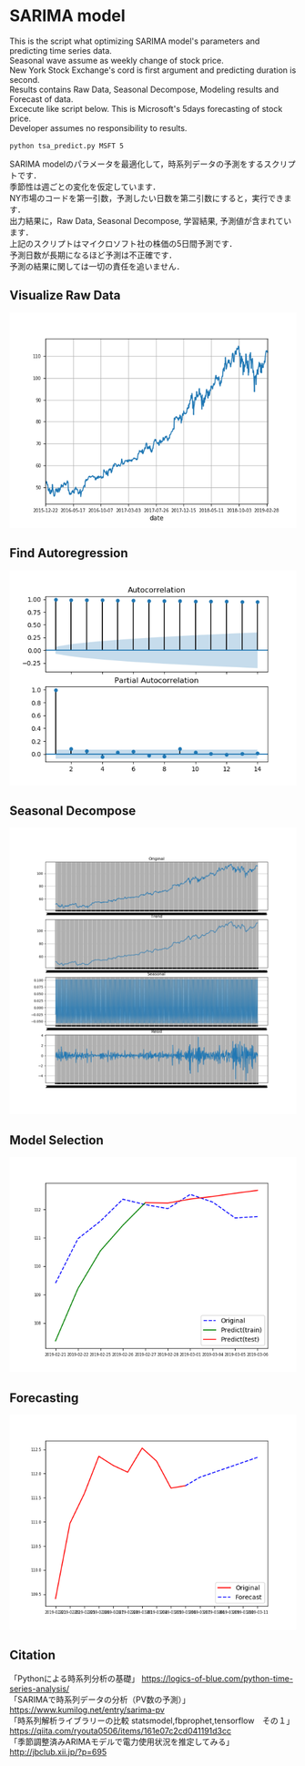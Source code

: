 # SARIMA model
This is the script what optimizing SARIMA model's parameters and predicting time series data.<br>
Seasonal wave assume as weekly change of stock price.<br>
New York Stock Exchange's cord is first argument and predicting duration is second.<br>
Results contains Raw Data, Seasonal Decompose, Modeling results and Forecast of data.<br>
Excecute like script below.
This is Microsoft's 5days forecasting of stock price.<br>
Developer assumes no responsibility to results.<br>
```
python tsa_predict.py MSFT 5
```
SARIMA modelのパラメータを最適化して，時系列データの予測をするスクリプトです．<br>
季節性は週ごとの変化を仮定しています．<br>
NY市場のコードを第一引数，予測したい日数を第二引数にすると，実行できます．<br>
出力結果に，Raw Data, Seasonal Decompose, 学習結果, 予測値が含まれています．<br>
上記のスクリプトはマイクロソフト社の株価の5日間予測です．<br>
予測日数が長期になるほど予測は不正確です．<br>
予測の結果に関しては一切の責任を追いません．<br>
## Visualize Raw Data
![Raw Data](https://github.com/TANEO-bio/SARIMA_model/blob/master/pkP32dMkJJTk.png)
<br>
## Find Autoregression
![Auto Regression](https://github.com/TANEO-bio/SARIMA_model/blob/master/PtA0SoCghiCq.png)
<br>
## Seasonal Decompose
![Seasonal Decompose](https://github.com/TANEO-bio/SARIMA_model/blob/master/J0LYZML1R0vf.png)
<br>
## Model Selection
![Model Selection](https://github.com/TANEO-bio/SARIMA_model/blob/master/ZpUMcH4NeANU.png)
<br>
## Forecasting
![Forecast](https://github.com/TANEO-bio/SARIMA_model/blob/master/ELMmFOZ13Z7F.png)

## Citation
「Pythonによる時系列分析の基礎」 https://logics-of-blue.com/python-time-series-analysis/<br>
「SARIMAで時系列データの分析（PV数の予測）」 https://www.kumilog.net/entry/sarima-pv<br>
「時系列解析ライブラリーの比較 statsmodel,fbprophet,tensorflow　その１」 https://qiita.com/ryouta0506/items/161e07c2cd041191d3cc<br>
「季節調整済みARIMAモデルで電力使用状況を推定してみる」 http://jbclub.xii.jp/?p=695<br>
